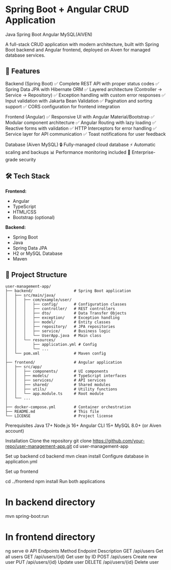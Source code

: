 # Spring Boot + Angular CRUD Application
Java
Spring Boot
Angular
MySQL(AIVEN)

A full-stack CRUD application with modern architecture, built with Spring Boot backend and Angular frontend, deployed on Aiven for managed database services.

## 🚀 Features
Backend (Spring Boot)
✅ Complete REST API with proper status codes
✅ Spring Data JPA with Hibernate ORM
✅ Layered architecture (Controller → Service → Repository)
✅ Exception handling with custom error responses
✅ Input validation with Jakarta Bean Validation
✅ Pagination and sorting support
✅ CORS configuration for frontend integration

Frontend (Angular)
✅ Responsive UI with Angular Material/Bootstrap
✅ Modular component architecture
✅ Angular Routing with lazy loading
✅ Reactive forms with validation
✅ HTTP Interceptors for error handling
✅ Service layer for API communication
✅ Toast notifications for user feedback

Database (Aiven MySQL)
🔒 Fully-managed cloud database
⚡ Automatic scaling and backups
📊 Performance monitoring included
🔐 Enterprise-grade security

## 🛠️ Tech Stack
**Frontend:**
- Angular
- TypeScript
- HTML/CSS
- Bootstrap (optional)

**Backend:**
- Spring Boot
- Java
- Spring Data JPA
- H2 or MySQL Database
- Maven

## 📁 Project Structure
```
user-management-app/
├── backend/                  # Spring Boot application
│   ├── src/main/java/
│   │   ├── com/example/user/
│   │   │   ├── config/       # Configuration classes
│   │   │   ├── controller/   # REST controllers
│   │   │   ├── dto/          # Data Transfer Objects
│   │   │   ├── exception/    # Exception handling
│   │   │   ├── model/        # Entity classes
│   │   │   ├── repository/   # JPA repositories
│   │   │   ├── service/      # Business logic
│   │   │   └── UserApp.java  # Main class
│   │   └── resources/
│   │       ├── application.yml # Config
│   │       └── ...          
│   └── pom.xml               # Maven config
│
├── frontend/                 # Angular application
│   ├── src/app/
│   │   ├── components/       # UI components
│   │   ├── models/           # TypeScript interfaces
│   │   ├── services/         # API services
│   │   ├── shared/           # Shared modules
│   │   ├── utils/            # Utility functions
│   │   └── app.module.ts     # Root module
│   └── ...                   
│
├── docker-compose.yml        # Container orchestration
├── README.md                 # This file
└── LICENSE                   # Project license
```

Prerequisites
Java 17+
Node.js 16+
Angular CLI 15+
MySQL 8.0+ (or Aiven account)

Installation
Clone the repository
git clone https://github.com/your-repo/user-management-app.git
cd user-management-app

Set up backend
cd backend
mvn clean install
Configure database in application.yml

Set up frontend

cd ../frontend
npm install
Run both applications

# In backend directory
mvn spring-boot:run

# In frontend directory
ng serve
🌐 API Endpoints
Method	Endpoint	Description
GET	/api/users	Get all users
GET	/api/users/{id}	Get user by ID
POST	/api/users	Create new user
PUT	/api/users/{id}	Update user
DELETE	/api/users/{id}	Delete user

